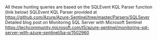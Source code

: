   All these hunting queries are based on the SQLEvent KQL Parser function (link below) 
  SQLEvent KQL Parser provided at https://github.com/Azure/Azure-Sentinel/tree/master/Parsers/SQLSever
  Detailed blog post on Monitoring SQL Server with Microsoft Sentinel https://techcommunity.microsoft.com/t5/azure-sentinel/monitoring-sql-server-with-azure-sentinel/ba-p/1502960

